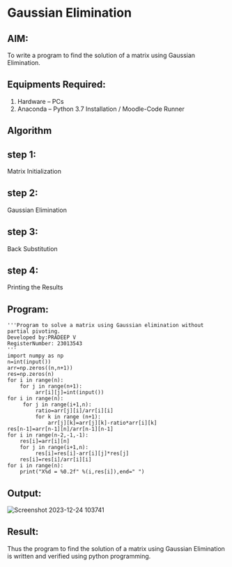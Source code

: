 # Gaussian Elimination

## AIM:
To write a program to find the solution of a matrix using Gaussian Elimination.

## Equipments Required:
1. Hardware – PCs
2. Anaconda – Python 3.7 Installation / Moodle-Code Runner

## Algorithm
## step 1:
Matrix Initialization

## step 2:
Gaussian Elimination

## step 3:
Back Substitution
## step 4: 
Printing the Results

## Program:
```
'''Program to solve a matrix using Gaussian elimination without partial pivoting.
Developed by:PRADEEP V 
RegisterNumber: 23013543
'''
import numpy as np
n=int(input())
arr=np.zeros((n,n+1))
res=np.zeros(n)
for i in range(n):
    for j in range(n+1):
         arr[i][j]=int(input())
for i in range(n):
     for j in range(i+1,n):
         ratio=arr[j][i]/arr[i][i]
         for k in range (n+1):
             arr[j][k]=arr[j][k]-ratio*arr[i][k]
res[n-1]=arr[n-1][n]/arr[n-1][n-1]
for i in range(n-2,-1,-1):
    res[i]=arr[i][n]
    for j in range(i+1,n):
         res[i]=res[i]-arr[i][j]*res[j]
    res[i]=res[i]/arr[i][i]
for i in range(n):
    print("X%d = %0.2f" %(i,res[i]),end=" ")
```


## Output:
![Screenshot 2023-12-24 103741](https://github.com/velupradeep/Gaussian/assets/150329341/ca96b957-5d79-4a0e-9d3b-fa1870531d0f)



## Result:
Thus the program to find the solution of a matrix using Gaussian Elimination is written and verified using python programming.

